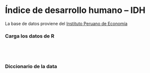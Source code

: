 # Índice de desarrollo humano – IDH

La base de datos proviene del [Instituto Peruano de Economía](https://www.ipe.org.pe/portal/indice-de-desarrollo-humano-idh/)


### Carga los datos de R

```{r}




```

### Diccionario de la data


